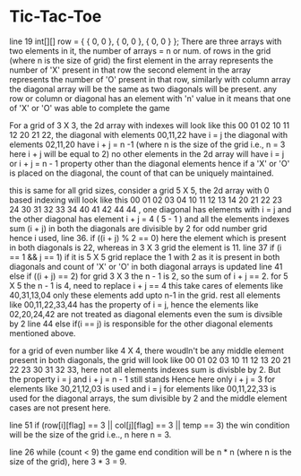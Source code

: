 # Tic-Tac-Toe
line 19 int[][] row = { { 0, 0 }, { 0, 0 }, { 0, 0 } };
There are three arrays with two elements in it, the number of arrays = n or num. of rows in the grid (where n is the size of grid)
the first element in the array represents the number of 'X' present in that row
the second element in the array represents the number of 'O' present in that row, similarly with column array
the diagonal array will be the same as two diagonals will be present.
any row or column or diagonal has an element with 'n' value in it means that one of 'X' or 'O' was able to complete the game

For a grid of 3 X 3, the 2d array with indexes will look like this
00  01 02
10  11 12
20  21 22, the diagonal with elements 00,11,22 have i = j
the diagonal with elements 02,11,20 have i + j = n -1 (where n is the size of the grid i.e., n = 3 here i + j will be equal to 2)
no other elements in the 2d array will have i = j or i + j = n - 1 property other than the diagonal elements
hence if a 'X' or 'O' is placed on the diagonal, the count of that can be uniquely maintained.

this is same for all grid sizes, consider a grid 5 X 5, the 2d array with 0 based indexing will look like this
00 01 02 03 04
10 11 12 13 14
20 21 22 23 24
30 31 32 33 34
40 41 42 44 44 , one diagonal has elements with i = j
and the other diagonal has element i + j = 4 ( 5 - 1 ) and all the elements indexes sum (i + j) in both the diagonals are divisible by 2 for odd number grid
hence i used, line 36. if ((i + j) % 2 == 0)
here the element which is present in both diagonals is 22, whereas in 3 X 3 grid the element is 11.
line 37 if (i == 1 && j == 1) if it is 5 X 5 grid replace the 1 with 2 as it is present in both diagonals and count of 'X' or 'O' in both diagonal arrays is updated
line 41 else if ((i + j) == 2) for grid 3 X 3 the n - 1 is 2, so the sum of i + j == 2. for 5 X 5 the n - 1 is 4, need to replace i + j == 4
this take cares of elements like 40,31,13,04 only these elements add upto n-1 in the grid.
rest all elements like 00,11,22,33,44 has the property of i = j, hence the elements like 02,20,24,42 are not treated as diagonal elements even the sum is divsible by 2
line 44 else if(i == j) is responsible for the other diagonal elements mentioned above.

for a grid of even number like 4 X 4, there woudln't be any middle element present in both diagonals, the grid will look like
00 01 02 03
10 11 12 13
20 21 22 23
30 31 32 33, here not all elements indexes sum is divisble by 2. But the property i = j and i + j = n - 1 still stands
Hence here only i + j = 3 for elements like 30,21,12,03 is used
and i = j for elements like 00,11,22,33 is used for the diagonal arrays, the sum divisible by 2 and the middle element cases are not present here. 

line 51 if (row[i][flag] == 3 || col[j][flag] == 3 || temp == 3)
the win condition will be the size of the grid i.e.., n here n = 3.
 
line 26 while (count < 9)
the game end condition will be n * n (where n is the size of the grid), here 3 * 3 = 9.
